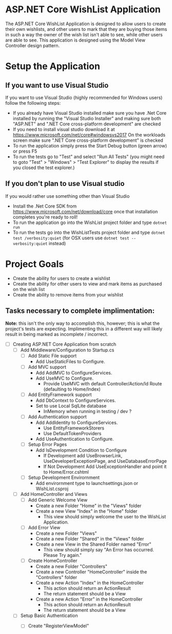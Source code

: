 # ASP.NET Core WishList Application

The ASP.NET Core WishList Application is designed to allow users to create their own wishlists, and other users to mark that they are buying those items in such a way the owner of the wish list isn't able to see, while other users are able to see. This application is designed using the Model View Controller design pattern.

# Setup the Application

## If you want to use Visual Studio
If you want to use Visual Studio (highly recommended for Windows users) follow the following steps:
-	If you already have Visual Studio installed make sure you have .Net Core installed by running the "Visual Studio Installer" and making sure both "ASP.NET" and ".NET Core cross-platform development" are checked
-	If you need to install visual studio download it at https://www.microsoft.com/net/core#windowsvs2017 On the workloads screen make sure ".NET Core cross-platform development" is checked
-	To run the application simply press the Start Debug button (green arrow) or press F5
-	To run the tests go to "Test" and select "Run All Tests" (you might need to goto "Test" > "Windows" > "Test Explorer" to display the results if you closed the test explorer.)

## If you don't plan to use Visual studio
If you would rather use something other than Visual Studio
-	Install the .Net Core SDK from https://www.microsoft.com/net/download/core once that installation completes you're ready to roll!
-	To run the application go into the WishList project folder and type `dotnet run`
-	To run the tests go into the WishListTests project folder and type `dotnet test /verbosity:quiet` (for OSX users use `dotnet test --verbosity:quiet` instead)

# Project Goals

- Create the ability for users to create a wishlist
- Create the ability for other users to view and mark items as purchased on the wish list
- Create the ability to remove items from your wishlist

## Tasks necessary to complete implimentation:

__Note:__ this isn't the only way to accomplish this, however; this is what the project's tests are expecting. Implimenting this in a different way will likely result in being marked as incomplete / incorrect.

- [ ] Creating ASP.NET Core Application from scratch
	- [ ] Add Middleware/Configuration to Startup.cs
		- [ ] Add Static File support
			- Add UseStaticFiles to Configure.
		- [ ] Add MVC support
			- Add AddMVC to ConfigureServices.
			- Add UseMVC to Configure.
				- Provide UseMVC with default Controller/Action/Id Route (defaulting to Home/Index)
		- [ ] Add EntityFramework support
			- Add DbContext to ConfigureServices.
			- Set to use Local SqlLite database
				- InMemory when running in testing / dev ?
		- [ ] Add Authentication support
			- Add AddIdentity to ConfigureServices.
				- Use EntityFrameworkStorers
				- Use DefaultTokenProviders
			- Add UseAuthentication to Configure.
		- [ ] Setup Error Pages
			- Add IsDevelopment Condition to Configure
				- If Development add UseBrowserLink, UseDeveloperExceptionPage, and UseDatabaseErrorPage
				- If Not Development Add UseExceptionHandler and point it to Home/Error.cshtml
		- [ ] Setup Development Envirornment
			- Add envirornment type to launchsettings.json or WishList.csproj
	- [ ] Add HomeController and Views
		- [ ] Add Generic Welcome View
			- Create a new Folder "Home" in the "Views" folder
			- Create a new View "Index" in the "Home" folder
				- This view should simply welcome the user to the WishList Application.
		- [ ] Add Error View
			- Create a new Folder "Views"
			- Create a new Folder "Shared" in the "Views" folder
			- Create a new View in the Shared Folder named "Error"
				- This view should simply say "An Error has occurred. Please Try again."
		- [ ] Create HomeController
			- Create a new Folder "Controllers"
			- Create a new Controller "HomeController" inside the "Controllers" folder
			- Create a new Action "Index" in the HomeController
				- This action should return an ActionResult
				- The return statement should be a View
			- Create a new Action "Error" in the HomeController
				- This action should return an ActionResult
				- The return statement should be a View
	- [ ] Setup Basic Authentication
		- [ ] Create "RegisterViewModel"
		
			
